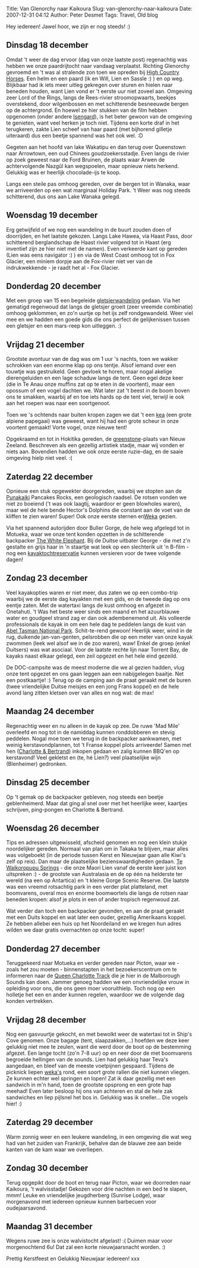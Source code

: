 Title: Van Glenorchy naar Kaikoura
Slug: van-glenorchy-naar-kaikoura
Date: 2007-12-31 04:12
Author: Peter Desmet
Tags: Travel, Old blog

Hey iedereen! Jawel hoor, we zijn er nog steeds! :)

## Dinsdag 18 december

Omdat 't weer de dag ervoor (dag van onze laatste post) regenachtig was hebben we onze paardrijtocht naar vandaag verplaatst. Richting Glenorchy gevroemd en 't was al stralende zon toen we opreden bij [High Country Horses](http://www.high-country-horses.co.nz/). Een helm en een paard (ik en Will, Lien en Sassle :) ) en op weg. Blijkbaar had ik iets meer uitleg gekregen over sturen en hielen naar beneden houden, want Lien vond er 't eerste uur niet zoveel aan. Omgeving zeer Lord of the Rings, langs de Rees-rivier stroomopwaarts, beekjes overstekend, door wilgenbossen en met schitterende besneeuwde bergen op de achtergrond. En hoewel ze hier stukken van de film hebben opgenomen (onder andere [Isengard](http://en.wikipedia.org/wiki/Isengard)), is het beter gewoon van de omgeving te genieten, want veel herken je toch niet. Tijdens een korte draf in het terugkeren, zakte Lien scheef van haar paard (met bijhorend gilletje uiteraard) dus een beetje spannend was het ook wel. :D

Gegeten aan het hoofd van lake Wakatipu en dan terug over Queenstown naar Arrowtown, een oud Chinees goudzoekersstadje. Even langs de rivier op zoek geweest naar de Ford Bruinen, de plaats waar Arwen de achtervolgende Nazgûl kan wegspoelen, maar opnieuw niets herkend. Gelukkig was er heerlijk chocolade-ijs te koop.

Langs een steile pas omhoog gereden, over de bergen tot in Wanaka, waar we arriveerden op een wat marginaal Holiday Park. 't Weer was nog steeds schitterend, dus ons aan Lake Wanaka gelegd.

## Woensdag 19 december

Erg getwijfeld of we nog een wandeling in de buurt zouden doen of doorrijden, en het laatste gekozen. Langs Lake Hawea, via Haast Pass, door schitterend berglandschap de Haast rivier volgend tot in Haast (erg inventief zijn ze hier niet met de namen). Even verkeerde kant op gereden (Lien was eens navigator :) ) en via de West Coast omhoog tot in Fox Glacier, een miniem dorpje aan de Fox-rivier niet ver van de indrukwekkende - je raadt het al - Fox Glacier.

## Donderdag 20 december

Met een groep van 15 een begeleide [gletsjerwandeling](http://www.foxguides.co.nz/) gedaan. Via het gematigd regenwoud dat langs de gletsjer groeit (zeer vreemde combinatie) omhoog geklommen, en zo'n uurtje op het ijs zelf rondgewandeld. Weer viel mee en we hadden een goede gids die ons perfect de gelijkenissen tussen een gletsjer en een mars-reep kon uitleggen. :)

## Vrijdag 21 december

Grootste avontuur van de dag was om 1 uur 's nachts, toen we wakker schrokken van een enorme klap op ons tentje. Alsof iemand over een touwtje was gestruikeld. Geen gevloek te horen, maar nogal akelige dierengeluiden en een lage schaduw langs de tent. Geen egel deze keer (die in Te Anau onze muffins zat op te eten in de voortent), maar een opossum of een vogel dachten we. Wat later zat 't beest in de boom boven ons te smakken, waarbij af en toe iets hards op de tent viel, terwijl ie ook aan het roepen was naar een soortgenoot.

Toen we 's ochtends naar buiten kropen zagen we dat 't een [kea](http://en.wikipedia.org/wiki/Kea) (een grote alpiene papegaai) was geweest, want hij had een grote scheur in onze voortent gemaakt! Vorte vogel, onze nieuwe tent!

Opgekraamd en tot in Hokitika gereden, de [greenstone](http://en.wikipedia.org/wiki/Pounamu)-plaats van Nieuw Zeeland. Beschreven als een gezellig artistiek stadje, maar wij vonden er niets aan. Bovendien hadden we ook onze eerste ruzie-dag, en de saaie omgeving hielp niet veel. :(

## Zaterdag 22 december

Opnieuw een stuk opgewekter doorgereden, waarbij we stopten aan de [Punakaiki](http://en.wikipedia.org/wiki/Punakaiki) Pancakes Rocks, een geologisch raadsel. De rotsen vonden we niet zo boeiend ('t was ook laagtij, waardoor er geen blowholes waren), maar wel de hele bende Hector's Dolphins die constant aan de voet van de kliffen te zien waren! Super! Ook onze eerste sternen en[Weka](http://en.wikipedia.org/wiki/Weka) gezien.

Via het spannend autorijden door Buller Gorge, de hele weg afgelegd tot in Motueka, waar we onze tent konden opzetten in de schitterende backpacker [The White Elephant](http://www.whiteelephant.co.nz/). Bij de Duitse uitbater George - die met z'n gestalte en grijs haar in 'n staartje wat leek op een slechterik uit 'n B-film - nog een [kayaktochtreservatie](http://www.seakayaknz.co.nz/) kunnen versieren voor de twee volgende dagen!

## Zondag 23 december

Veel kayakopties waren er niet meer, dus zaten we op een combo-trip waarbij we de eerste dag kayakten met een gids, en de tweede dag op ons eentje zaten. Met de watertaxi langs de kust omhoog en afgezet in Onetahuti. 't Was het beste weer sinds een maand en het azuurblauwe water en goudgeel strand zag er dan ook adembenemend uit. Als volleerde professionals de kayak in om een hele dag te peddelen langs de kust van [Abel Tasman National Park](http://en.wikipedia.org/wiki/Abel_Tasman_National_Park). Schit-te-rend gewoon! Heerlijk weer, wind in de rug, duikende jan-van-genten, pelsrobben die op een meter van onze kayak zwommen (leek wel alsof we in de zoo waren), waw! Enkel de groep (enkel Duitsers) was wat asociaal. Voor de laatste rechte lijn naar Torrent Bay, de kayaks naast elkaar gelegd, een zeil opgezet en het hele eind gezeild.

De DOC-campsite was de meest moderne die we al gezien hadden, vlug onze tent opgezet en ons gaan leggen aan een nabijgelegen baaitje. Net een postkaartje! :) Terug op de camping aan de praat geraakt met de buren (twee vriendelijke Duitse meisjes en een jong Frans koppel) en de hele avond lang zitten kletsen over van alles en nog wat: de max!

## Maandag 24 december

Regenachtig weer en nu alleen in de kayak op zee. De ruwe 'Mad Mile' overleefd en nog tot in de namiddag kunnen ronddobberen en stevig peddelen. Nogal moe toen we terug in de backpacker aankwamen, met weinig kerstavondplannen, tot 't Franse koppel plots arriveerde! Samen met hen ([Charlotte & Bertrand](http://www.hollduquest.blogspot.com/)) inkopen gedaan en zalig kunnen BBQ'en op kerstavond! Veel gekletst en (te, hé Lien?) veel plaatselijke wijn (Blenheimer) gedronken.

## Dinsdag 25 december

Op 't gemak op de backpacker gebleven, nog steeds een beetje geblenheimerd. Maar dat ging al snel over met het heerlijke weer, kaartjes schrijven, ping-pongen en Charlotte & Bertrand.

## Woensdag 26 december

Tips en adressen uitgewisseld, afscheid genomen en nog een klein stukje noordelijker gereden. Normaal van plan om in Takaka te blijven, maar alles was volgeboekt (in de periode tussen Kerst en Nieuwjaar gaan alle Kiwi's zelf op reis). Dan maar de plaatselijke bezienswaardigheden gedaan. [Te Waikoropupu Springs](http://en.wikipedia.org/wiki/Te_Waikoropupu_Springs) - die onze Maori Lien vanaf de eerste keer juist kon uitspreken :) - de grootste van Australasia en de op één na helderste ter wereld (na een op Antartica) en 't kleine Gorge Scenic Reserve. Die laatste was een vreemd rotsachtig park in een verder plat platteland, met boomvarens, overal mos en enorme boomwortels die langs de rotsen naar beneden kropen: alsof je plots in een of ander tropisch regenwoud zat.

Wat verder dan toch een backpacker gevonden, en aan de praat geraakt met een Duits koppel en wat later een ouder, gezellig Amerikaans koppel. Ze hebben allebei een huis op het Noordeiland en we kregen hun adres wilden we daar gratis overnachten op onze tocht: super!

## Donderdag 27 december

Teruggekeerd naar Motueka en verder gereden naar Picton, waar we - zoals het zou moeten - binnenstapten in het bezoekerscentrum om te informeren naar de [Queen Charlotte Track](http://en.wikipedia.org/wiki/Queen_Charlotte_Sound_%28New_Zealand%29) die je hier in de Malborough Sounds kan doen. Jammer genoeg hadden we een onvriendelijke vrouw in opleiding voor ons, die ons geen moer vooruithielp. Toch nog op een holletje het een en ander kunnen regelen, waardoor we de volgende dag konden vertrekken.

## Vrijdag 28 december

Nog een gasvuurtje gekocht, en met bewolkt weer de watertaxi tot in Ship's Cove genomen. Onze bagage (tent, slaapzakken,...) hoefden we deze keer gelukkig niet mee te zeulen, want die werd door de boot op de bestemming afgezet. Een lange tocht (zo'n 7-8 uur) op en neer door de met boomvarens begroeide hellingen van de sounds. Lien had gelukkig haar Teva's aangedaan, en bleef van de meeste voetpijnen gespaard. Tijdens de picknick liepen [weka's](http://en.wikipedia.org/wiki/Weka) rond, een soort grote rallen die niet kunnen vliegen. Ze kunnen echter wel springen en lopen! Zat ik daar gezellig met een sandwich in m'n hand, toen de grootste opsprong en een grote hap meehad! Even later besloop hij ons van achteren en stal de hele zak sandwiches en liep pijlsnel het bos in. Gelukkig was ik sneller... Die vogels hier! :)

## Zaterdag 29 december

Warm zonnig weer en een leukere wandeling, in een omgeving die wat weg had van het zuiden van Frankrijk, behalve dan de blauwe zee aan beide kanten van de kam waar we overliepen.

## Zondag 30 december

Terug opgepikt door de boot en terug naar Picton, waar we doorreden naar Kaikoura, 't walvisstadje! Gekozen voor drie nachten in een bed te slapen, mmm! Leuke en vriendelijke jeugdherberg (Sunrise Lodge), waar morgenavond met iedereen opnieuw kunnen barbecuen voor oudejaarsavond.

## Maandag 31 december

Wegens ruwe zee is onze walvistocht afgelast! :( Duimen maar voor morgenochtend 6u! Dat zal een korte nieuwjaarsnacht worden. :)

Prettig Kerstfeest en Gelukkig Nieuwjaar iedereen! xxx